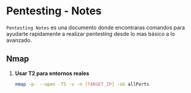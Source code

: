 # Pentesting - Notes

`Pentesting Notes` es una documento donde encontraras comandos para ayudarte rapidamente a realizar pentesting desde lo mas básico a lo avanzado.

## Nmap

1. **Usar T2 para entornos reales** 

   ```bash
   nmap -p- --open -T5 -v -n [TARGET_IP] -oG allPorts


